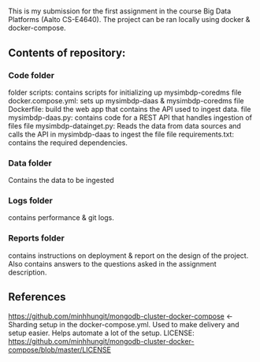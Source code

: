 # 


This is my submission for the first assignment in the course Big Data Platforms (Aalto CS-E4640).
The project can be ran locally using docker & docker-compose.

## Contents of repository:
### Code folder
   folder scripts: contains scripts for initializing up mysimbdp-coredms
   file docker.compose.yml: sets up mysimbdp-daas & mysimbdp-coredms
   file Dockerfile: build the web app that contains the API used to ingest data.
   file mysimbdp-daas.py: contains code for a REST API that handles ingestion of files
   file mysimbdp-datainget.py: Reads the data from data sources and calls the API in mysimbdp-daas to ingest the file
   file requirements.txt: contains the required dependencies.
### Data folder
   Contains the data to be ingested
### Logs folder
   contains performance & git logs.
### Reports folder
   contains instructions on deployment & report on the design of the project. Also contains answers to the questions asked in the assignment description.
## References

   https://github.com/minhhungit/mongodb-cluster-docker-compose <- Sharding setup in the docker-compose.yml. Used to make delivery and setup easier. Helps automate a lot of the setup. 
   LICENSE: https://github.com/minhhungit/mongodb-cluster-docker-compose/blob/master/LICENSE

